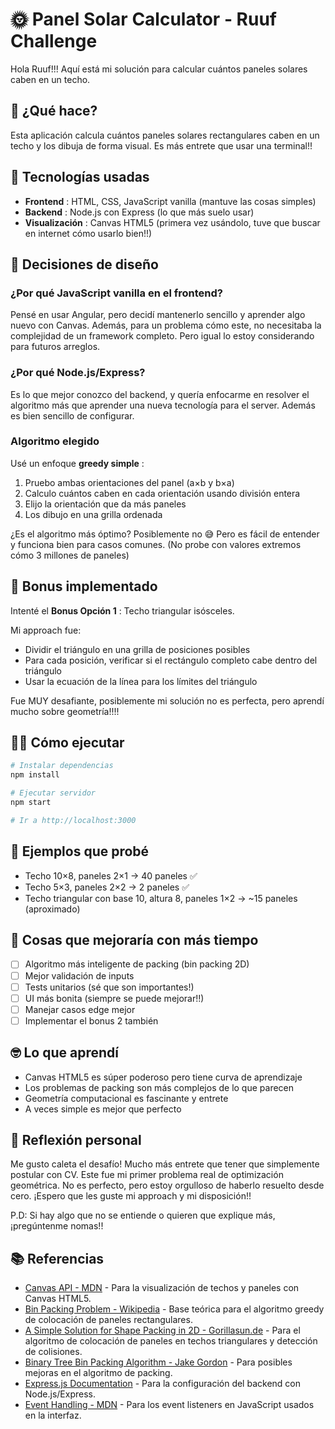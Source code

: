# 🌞 Panel Solar Calculator - Ruuf Challenge

Hola Ruuf!!! Aquí está mi solución para calcular cuántos paneles solares caben en un techo.

## 🎯 ¿Qué hace?

Esta aplicación calcula cuántos paneles solares rectangulares caben en un techo y los dibuja de forma visual. Es más entrete que usar una terminal!!

## 🚀 Tecnologías usadas

* **Frontend** : HTML, CSS, JavaScript vanilla (mantuve las cosas simples)
* **Backend** : Node.js con Express (lo que más suelo usar)
* **Visualización** : Canvas HTML5 (primera vez usándolo, tuve que buscar en internet cómo usarlo bien!!)

## 🤔 Decisiones de diseño

### ¿Por qué JavaScript vanilla en el frontend?

Pensé en usar Angular, pero decidí mantenerlo sencillo y aprender algo nuevo con Canvas. Además, para un problema cómo este, no necesitaba la complejidad de un framework completo. Pero igual lo estoy considerando para futuros arreglos.

### ¿Por qué Node.js/Express?

Es lo que mejor conozco del backend, y quería enfocarme en resolver el algoritmo más que aprender una nueva tecnología para el server. Además es bien sencillo de configurar.

### Algoritmo elegido

Usé un enfoque  **greedy simple** :

1. Pruebo ambas orientaciones del panel (a×b y b×a)
2. Calculo cuántos caben en cada orientación usando división entera
3. Elijo la orientación que da más paneles
4. Los dibujo en una grilla ordenada

¿Es el algoritmo más óptimo? Posiblemente no 😅 Pero es fácil de entender y funciona bien para casos comunes. (No probe con valores extremos cómo 3 millones de paneles)

## 🎁 Bonus implementado

Intenté el  **Bonus Opción 1** : Techo triangular isósceles.

Mi approach fue:

* Dividir el triángulo en una grilla de posiciones posibles
* Para cada posición, verificar si el rectángulo completo cabe dentro del triángulo
* Usar la ecuación de la línea para los límites del triángulo

Fue MUY desafiante, posiblemente mi solución no es perfecta, pero aprendí mucho sobre geometría!!!!

## 🏃‍♂️ Cómo ejecutar

```bash
# Instalar dependencias
npm install

# Ejecutar servidor
npm start

# Ir a http://localhost:3000
```

## 🧪 Ejemplos que probé

* Techo 10×8, paneles 2×1 → 40 paneles ✅
* Techo 5×3, paneles 2×2 → 2 paneles ✅
* Techo triangular con base 10, altura 8, paneles 1×2 → ~15 paneles (aproximado)

## 🚧 Cosas que mejoraría con más tiempo

* [ ] Algoritmo más inteligente de packing (bin packing 2D)
* [ ] Mejor validación de inputs
* [ ] Tests unitarios (sé que son importantes!)
* [ ] UI más bonita (siempre se puede mejorar!!)
* [ ] Manejar casos edge mejor
* [ ] Implementar el bonus 2 también

## 🤓 Lo que aprendí

* Canvas HTML5 es súper poderoso pero tiene curva de aprendizaje
* Los problemas de packing son más complejos de lo que parecen
* Geometría computacional es fascinante y entrete
* A veces simple es mejor que perfecto

## 🌱 Reflexión personal

Me gusto caleta el desafío! Mucho más entrete que tener que simplemente postular con CV. Este fue mi primer problema real de optimización geométrica. No es perfecto, pero estoy orgulloso de haberlo resuelto desde cero. ¡Espero que les guste mi approach y mi disposición!!

P.D: Si hay algo que no se entiende o quieren que explique más, ¡pregúntenme nomas!!

## 📚 Referencias

- [Canvas API - MDN](https://developer.mozilla.org/en-US/docs/Web/API/Canvas_API) - Para la visualización de techos y paneles con Canvas HTML5.
- [Bin Packing Problem - Wikipedia](https://en.wikipedia.org/wiki/Bin_packing_problem) - Base teórica para el algoritmo greedy de colocación de paneles rectangulares.
- [A Simple Solution for Shape Packing in 2D - Gorillasun.de](https://www.gorillasun.de/blog/a-simple-solution-for-shape-packing-in-2d) - Para el algoritmo de colocación de paneles en techos triangulares y detección de colisiones.
- [Binary Tree Bin Packing Algorithm - Jake Gordon](https://jakesgordon.com/writing/binary-tree-bin-packing-algorithm) - Para posibles mejoras en el algoritmo de packing.
- [Express.js Documentation](https://expressjs.com/) - Para la configuración del backend con Node.js/Express.
- [Event Handling - MDN](https://developer.mozilla.org/en-US/docs/Web/Events) - Para los event listeners en JavaScript usados en la interfaz.
